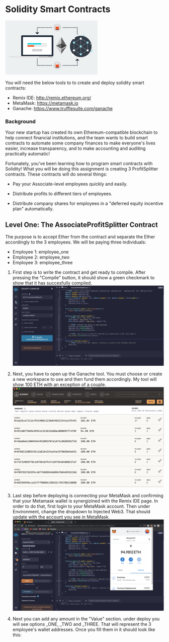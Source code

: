 # Solidity Smart Contracts

![Smart Contract](./Screenshots/smart_contracts.png) 

You will need the below tools to to create and deploy solidity smart contracts:
  - Remix IDE: http://remix.ethereum.org/
  - MetaMask: https://metamask.io
  - Ganache: https://www.trufflesuite.com/ganache

### Background

Your new startup has created its own Ethereum-compatible blockchain to help connect financial institutions, and the team wants to build smart contracts to automate some company finances to make everyone's lives easier, increase transparency, and to make accounting and auditing practically automatic!

Fortunately, you've been learning how to program smart contracts with Solidity! What you will be doing this assignment is creating 3 ProfitSplitter contracts. These contracts will do several things:

 - Pay your Associate-level employees quickly and easily.

 - Distribute profits to different tiers of employees.

 - Distribute company shares for employees in a "deferred equity incentive plan" automatically.

## Level One: The AssociateProfitSplitter Contract

The purpose is to accept Ether from the contract and separate the Ether accordingly to the 3 employees. We will be paying three individuals:
 - Employee 1: employee_one
 - Employee 2: employee_two
 - Employee 3: employee_three

1. First step is to write the contract and get ready to compile. After pressing the "Compile" button, it should show a green checkmark to show that it has succesfully compiled.
![Compile](./Screenshots/Associate_profit_compile.png) 

2. Next, you have to open up the Ganache tool. You must choose or create a new workspace to use and then fund them accordingly. My tool will show 100 ETH with an exception of a couple. 
![Ganache](./Screenshots/Associate_profit_ganache.png) 

3. Last step before deploying is connecting your MetaMask and confirming that your Metamask wallet is synergizined with the Remix IDE page. In order to do that, first login to your MetaMask account. Then under Environment, change the dropdown to Injected Web3. That should update with the account you see in MetaMask. 
![MetaMask](./Screenshots/Associate_profit_metamask.png) 

4. Next you can add any amount in the "Value" section. under deploy you will see options _ONE, _TWO and _THREE. That will represent the 3 employee's wallet addresses. Once you fill them in it should look like this:
